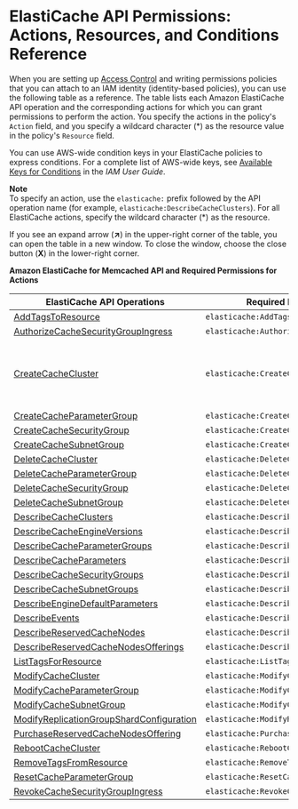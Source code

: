 # ElastiCache API Permissions: Actions, Resources, and Conditions Reference<a name="IAM.APIReference"></a>

When you are setting up [Access Control](IAM.md#IAM.AccessControl) and writing permissions policies that you can attach to an IAM identity \(identity\-based policies\), you can use the following table as a reference\. The table lists each Amazon ElastiCache API operation and the corresponding actions for which you can grant permissions to perform the action\. You specify the actions in the policy's `Action` field, and you specify a wildcard character \(\*\) as the resource value in the policy's `Resource` field\. 

You can use AWS\-wide condition keys in your ElastiCache policies to express conditions\. For a complete list of AWS\-wide keys, see [Available Keys for Conditions](https://docs.aws.amazon.com/IAM/latest/UserGuide/reference_policies_elements.html#AvailableKeys) in the *IAM User Guide*\.

**Note**  
To specify an action, use the `elasticache:` prefix followed by the API operation name \(for example, `elasticache:DescribeCacheClusters`\)\. For all ElastiCache actions, specify the wildcard character \(\*\) as the resource\.

If you see an expand arrow \(**↗**\) in the upper\-right corner of the table, you can open the table in a new window\. To close the window, choose the close button \(**X**\) in the lower\-right corner\.


**Amazon ElastiCache for Memcached API and Required Permissions for Actions**  

| ElastiCache API Operations | Required Permissions \(API Actions\) | Resources | 
| --- | --- | --- | 
|  [AddTagsToResource](https://docs.aws.amazon.com/AmazonElastiCache/latest/APIReference/API_AddTagsToResource.html) | `elasticache:AddTagsToResource` | `*` | 
|  [AuthorizeCacheSecurityGroupIngress](https://docs.aws.amazon.com/AmazonElastiCache/latest/APIReference/API_AuthorizeCacheSecurityGroupIngress.html) | `elasticache:AuthorizeCacheSecurityGroupIngress` | `*` | 
|  [CreateCacheCluster](https://docs.aws.amazon.com/AmazonElastiCache/latest/APIReference/API_CreateCacheCluster.html) |  `elasticache:CreateCacheCluster`  |  `*` Where *my\_bucket*/*snapshot1* is an S3 bucket and snapshot that you want to create the cache cluster from\. | 
|  [CreateCacheParameterGroup](https://docs.aws.amazon.com/AmazonElastiCache/latest/APIReference/API_CreateCacheParameterGroup.html) | `elasticache:CreateCacheParameterGroup` | `*` | 
|  [CreateCacheSecurityGroup](https://docs.aws.amazon.com/AmazonElastiCache/latest/APIReference/API_CreateCacheSecurityGroup.html) | `elasticache:CreateCacheSecurityGroup` | `*` | 
|  [CreateCacheSubnetGroup](https://docs.aws.amazon.com/AmazonElastiCache/latest/APIReference/API_CreateCacheSubnetGroup.html) | `elasticache:CreateCacheSubnetGroup` | `*` | 
|  [DeleteCacheCluster](https://docs.aws.amazon.com/AmazonElastiCache/latest/APIReference/API_DeleteCacheCluster.html) | `elasticache:DeleteCacheCluster` | `*` | 
|  [DeleteCacheParameterGroup](https://docs.aws.amazon.com/AmazonElastiCache/latest/APIReference/API_DeleteCacheParameterGroup.html) | `elasticache:DeleteCacheParameterGroup` | `*` | 
|  [DeleteCacheSecurityGroup](https://docs.aws.amazon.com/AmazonElastiCache/latest/APIReference/API_DeleteCacheSecurityGroup.html) | `elasticache:DeleteCacheSecurityGroup` | `*` | 
|  [DeleteCacheSubnetGroup](https://docs.aws.amazon.com/AmazonElastiCache/latest/APIReference/API_DeleteCacheSubnetGroup.html) | `elasticache:DeleteCacheSubnetGroup` | `*` | 
|  [DescribeCacheClusters](https://docs.aws.amazon.com/AmazonElastiCache/latest/APIReference/API_DescribeCacheClusters.html) | `elasticache:DescribeCacheClusters` | `*` | 
|  [DescribeCacheEngineVersions](https://docs.aws.amazon.com/AmazonElastiCache/latest/APIReference/API_DescribeCacheEngineVersions.html) | `elasticache:DescribeCacheEngineVersions` | `*` | 
|  [DescribeCacheParameterGroups](https://docs.aws.amazon.com/AmazonElastiCache/latest/APIReference/API_DescribeCacheParameterGroups.html) | `elasticache:DescribeCacheParameterGroups` | `*` | 
|  [DescribeCacheParameters](https://docs.aws.amazon.com/AmazonElastiCache/latest/APIReference/API_DescribeCacheParameters.html) | `elasticache:DescribeCacheParameters` | `*` | 
|  [DescribeCacheSecurityGroups](https://docs.aws.amazon.com/AmazonElastiCache/latest/APIReference/API_DescribeCacheSecurityGroups.html) | `elasticache:DescribeCacheSecurityGroups` | `*` | 
|  [DescribeCacheSubnetGroups](https://docs.aws.amazon.com/AmazonElastiCache/latest/APIReference/API_DescribeCacheSubnetGroups.html) | `elasticache:DescribeCacheSubnetGroups` | `*` | 
|  [DescribeEngineDefaultParameters](https://docs.aws.amazon.com/AmazonElastiCache/latest/APIReference/API_DescribeEngineDefaultParameters.html) | `elasticache:DescribeEngineDefaultParameters` | `*` | 
|  [DescribeEvents](https://docs.aws.amazon.com/AmazonElastiCache/latest/APIReference/API_DescribeEvents.html) | `elasticache:DescribeEvents` | `*` | 
|  [DescribeReservedCacheNodes](https://docs.aws.amazon.com/AmazonElastiCache/latest/APIReference/API_DescribeReservedCacheNodes.html) | `elasticache:DescribeReservedCacheNodes` | `*` | 
|  [DescribeReservedCacheNodesOfferings](https://docs.aws.amazon.com/AmazonElastiCache/latest/APIReference/API_DescribeReservedCacheNodesOfferings.html) | `elasticache:DescribeReservedCacheNodesOfferings` | `*` | 
|  [ListTagsForResource](https://docs.aws.amazon.com/AmazonElastiCache/latest/APIReference/API_ListTagsForResource.html) | `elasticache:ListTagsForResource` | `*` | 
|  [ModifyCacheCluster](https://docs.aws.amazon.com/AmazonElastiCache/latest/APIReference/API_ModifyCacheCluster.html) | `elasticache:ModifyCacheCluster` | `*` | 
|  [ModifyCacheParameterGroup](https://docs.aws.amazon.com/AmazonElastiCache/latest/APIReference/API_ModifyCacheParameterGroup.html) | `elasticache:ModifyCacheParameterGroup` | `*` | 
|  [ModifyCacheSubnetGroup](https://docs.aws.amazon.com/AmazonElastiCache/latest/APIReference/API_ModifyCacheSubnetGroup.html) | `elasticache:ModifyCacheSubnetGroup` | `*` | 
|  [ModifyReplicationGroupShardConfiguration](https://docs.aws.amazon.com/AmazonElastiCache/latest/APIReference/API_ModifyReplicationGroupShardConfiguration.html) | `elasticache:ModifyReplicationGroupShardConfiguration` | `*` | 
|  [PurchaseReservedCacheNodesOffering](https://docs.aws.amazon.com/AmazonElastiCache/latest/APIReference/API_PurchaseReservedCacheNodesOffering.html) | `elasticache:PurchaseReservedCacheNodesOffering` | `*` | 
|  [RebootCacheCluster](https://docs.aws.amazon.com/AmazonElastiCache/latest/APIReference/API_RebootCacheCluster.html) | `elasticache:RebootCacheCluster` | `*` | 
|  [RemoveTagsFromResource](https://docs.aws.amazon.com/AmazonElastiCache/latest/APIReference/API_RemoveTagsFromResource.html) | `elasticache:RemoveTagsFromResource` | `*` | 
|  [ResetCacheParameterGroup](https://docs.aws.amazon.com/AmazonElastiCache/latest/APIReference/API_ResetCacheParameterGroup.html) | `elasticache:ResetCacheParameterGroup` | `*` | 
|  [RevokeCacheSecurityGroupIngress](https://docs.aws.amazon.com/AmazonElastiCache/latest/APIReference/API_RevokeCacheSecurityGroupIngress.html) | `elasticache:RevokeCacheSecurityGroupIngress` | `*` | 